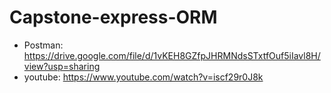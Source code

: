 # Capstone-express-ORM
+ Postman: https://drive.google.com/file/d/1vKEH8GZfpJHRMNdsSTxtfOuf5iIavl8H/view?usp=sharing
+ youtube: https://www.youtube.com/watch?v=iscf29r0J8k
